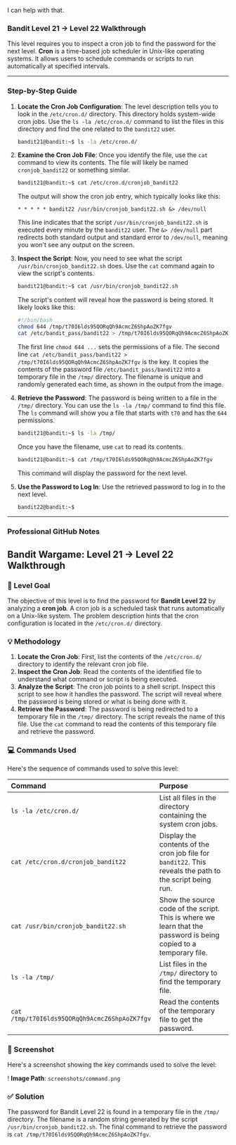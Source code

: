 I can help with that.

### Bandit Level 21 → Level 22 Walkthrough

This level requires you to inspect a cron job to find the password for the next level. **Cron** is a time-based job scheduler in Unix-like operating systems. It allows users to schedule commands or scripts to run automatically at specified intervals.

-----

### Step-by-Step Guide

1.  **Locate the Cron Job Configuration**: The level description tells you to look in the `/etc/cron.d/` directory. This directory holds system-wide cron jobs. Use the `ls -la /etc/cron.d/` command to list the files in this directory and find the one related to the `bandit22` user.

    ```bash
    bandit21@bandit:~$ ls -la /etc/cron.d/
    ```

2.  **Examine the Cron Job File**: Once you identify the file, use the `cat` command to view its contents. The file will likely be named `cronjob_bandit22` or something similar.

    ```bash
    bandit21@bandit:~$ cat /etc/cron.d/cronjob_bandit22
    ```

    The output will show the cron job entry, which typically looks like this:

    ```
    * * * * * bandit22 /usr/bin/cronjob_bandit22.sh &> /dev/null
    ```

    This line indicates that the script `/usr/bin/cronjob_bandit22.sh` is executed every minute by the `bandit22` user. The `&> /dev/null` part redirects both standard output and standard error to `/dev/null`, meaning you won't see any output on the screen.

3.  **Inspect the Script**: Now, you need to see what the script `/usr/bin/cronjob_bandit22.sh` does. Use the `cat` command again to view the script's contents.

    ```bash
    bandit21@bandit:~$ cat /usr/bin/cronjob_bandit22.sh
    ```

    The script's content will reveal how the password is being stored. It likely looks like this:

    ```bash
    #!/bin/bash
    chmod 644 /tmp/t70I6lds95QORqQh9AcmcZ6ShpAoZK7fgv
    cat /etc/bandit_pass/bandit22 > /tmp/t70I6lds95QORqQh9AcmcZ6ShpAoZK7fgv
    ```

    The first line `chmod 644 ...` sets the permissions of a file. The second line `cat /etc/bandit_pass/bandit22 > /tmp/t70I6lds95QORqQh9AcmcZ6ShpAoZK7fgv` is the key. It copies the contents of the password file `/etc/bandit_pass/bandit22` into a temporary file in the `/tmp/` directory. The filename is unique and randomly generated each time, as shown in the output from the image.

4.  **Retrieve the Password**: The password is being written to a file in the `/tmp/` directory. You can use the `ls -la /tmp/` command to find this file. The `ls` command will show you a file that starts with `t70` and has the `644` permissions.

    ```bash
    bandit21@bandit:~$ ls -la /tmp/
    ```

    Once you have the filename, use `cat` to read its contents.

    ```bash
    bandit21@bandit:~$ cat /tmp/t70I6lds95QORqQh9AcmcZ6ShpAoZK7fgv
    ```

    This command will display the password for the next level.

5.  **Use the Password to Log In**: Use the retrieved password to log in to the next level.

    ```bash
    bandit22@bandit:~$
    ```

-----

### Professional GitHub Notes

## Bandit Wargame: Level 21 → Level 22 Walkthrough

### 🎯 Level Goal

The objective of this level is to find the password for **Bandit Level 22** by analyzing a **cron job**. A cron job is a scheduled task that runs automatically on a Unix-like system. The problem description hints that the cron configuration is located in the `/etc/cron.d/` directory.

### 💡 Methodology

1.  **Locate the Cron Job**: First, list the contents of the `/etc/cron.d/` directory to identify the relevant cron job file.
2.  **Inspect the Cron Job**: Read the contents of the identified file to understand what command or script is being executed.
3.  **Analyze the Script**: The cron job points to a shell script. Inspect this script to see how it handles the password. The script will reveal where the password is being stored or what is being done with it.
4.  **Retrieve the Password**: The password is being redirected to a temporary file in the `/tmp/` directory. The script reveals the name of this file. Use the `cat` command to read the contents of this temporary file and retrieve the password.

### 💻 Commands Used

Here's the sequence of commands used to solve this level:

| Command | Purpose |
| :--- | :--- |
| `ls -la /etc/cron.d/` | List all files in the directory containing the system cron jobs. |
| `cat /etc/cron.d/cronjob_bandit22` | Display the contents of the cron job file for `bandit22`. This reveals the path to the script being run. |
| `cat /usr/bin/cronjob_bandit22.sh` | Show the source code of the script. This is where we learn that the password is being copied to a temporary file. |
| `ls -la /tmp/` | List files in the `/tmp/` directory to find the temporary file. |
| `cat /tmp/t70I6lds95QORqQh9AcmcZ6ShpAoZK7fgv` | Read the contents of the temporary file to get the password. |

### 📸 Screenshot

Here's a screenshot showing the key commands used to solve the level:

\!
**Image Path**: `screenshots/command.png`

### ✅ Solution

The password for Bandit Level 22 is found in a temporary file in the `/tmp/` directory. The filename is a random string generated by the script `/usr/bin/cronjob_bandit22.sh`. The final command to retrieve the password is `cat /tmp/t70I6lds95QORqQh9AcmcZ6ShpAoZK7fgv`.
